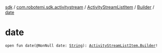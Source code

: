 [sdk](../../../index.md) / [com.robotemi.sdk.activitystream](../../index.md) / [ActivityStreamListItem](../index.md) / [Builder](index.md) / [date](./date.md)

# date

`open fun date(@NonNull date: `[`String`](https://kotlinlang.org/api/latest/jvm/stdlib/kotlin/-string/index.html)`): `[`ActivityStreamListItem.Builder`](index.md)`!`